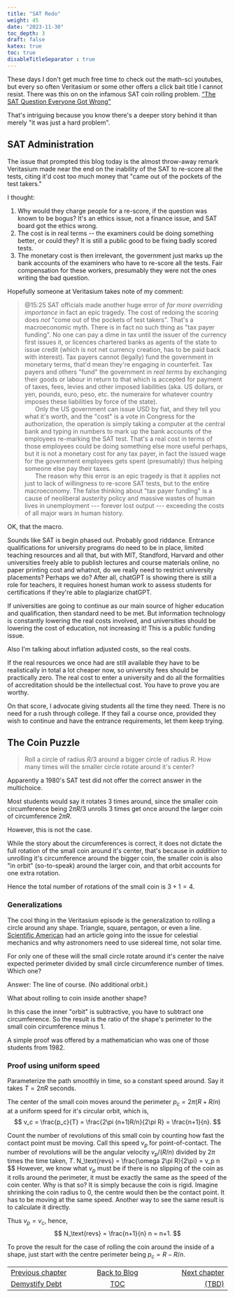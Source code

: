 ```yaml
---
title: "SAT Redo"
weight: 45
date: "2023-11-30"
toc_depth: 3
draft: false
katex: true
toc: true
disableTitleSeparator : true
---
```

These days I don't get much free time to check out the math-sci youtubes, 
but every so often Veritasium or some other offers a click bait title I 
cannot resist. There was this on on the infamous SAT coin rolling problem. 
[“The SAT Question Everyone Got Wrong”](https://www.youtube.com/watch?v=FUHkTs-Ipfg)

That's intriguing because you know there's a deeper story behind it than 
merely "it was just a hard problem".

## SAT Administration

The issue that prompted this blog today is the almost throw-away remark 
Veritasium made near the end on the inability of the SAT to re-score all the 
tests, citing it'd cost too much money that "came out of the pockets of the 
test takers."

I thought:

1. Why would they charge people for a re-score, if the question was known to 
be bogus? It's an ethics issue, not a finance issue, and SAT board got the 
ethics wrong.
2. The cost is in real terms -- the examiners could be doing something better, 
or could they? It is still a public good to be fixing badly scored tests. 
3. The monetary cost is then irrelevant, the government just marks up the bank accounts of the examiners who have to re-score all the tests. Fair compensation 
for these workers, presumably they were not the ones writing the bad question.


Hopefully someone at Veritasium takes note of my comment:

> @15:25 SAT officials made another huge error of _far more overriding 
importance_ in fact an epic tragedy. The cost of redoing the scoring does 
*_not_* "come out of the pockets of test takers". That's a macroeconomic myth. 
There is in fact no such thing as "tax payer funding". No one can pay a dime 
in tax until the issuer of the currency first issues it, or licences chartered 
banks as agents of the state to issue credit (which is not net currency 
creation, has to be paid back with interest).  Tax payers cannot (legally) 
fund the government in monetary terms, that'd mean they're engaging in 
counterfeit. Tax payers and others "fund" the government in *_real terms_* by 
exchanging their goods or labour in return to that which is accepted for 
payment of taxes, fees, levies and other imposed liabilities (aka. US dollars, 
or yen, pounds, euro, peso, etc. the numeraire for whatever country imposes 
these liabilities by force of the state).   
&nbsp;&nbsp;&nbsp;&nbsp;&nbsp;&nbsp;Only the US government can issue USD by 
fiat, and they tell you what it's worth, and the "cost" is a vote in Congress 
for the authorization, the operation is simply taking a computer at the 
central bank and typing in numbers to mark up the bank accounts of the 
employees re-marking the SAT test. That's a real cost in terms of those 
employees could be doing something else more useful perhaps, but it is not a 
monetary cost for any tax payer, in fact the issued wage for the government 
employees gets spent (presumably) thus helping someone else pay their taxes.   
&nbsp;&nbsp;&nbsp;&nbsp;&nbsp;&nbsp;The reason why this error is an epic 
tragedy is that it applies not just to lack of willingness to re-score SAT 
tests, but to the entire macroeconomy. The false thinking about "tax payer 
funding" is a cause of neoliberal austerity policy and massive wastes of human 
lives in unemployment --- forever lost output --- exceeding the costs of all 
major wars in human history.


OK, that the macro.

Sounds like SAT is begin phased out. Probably good riddance.
Entrance qualifications for university programs do need to be in place, 
limited teaching resources and all that, but with MIT, Standford, Harvard and 
other universities freely able to publish lectures and course materials 
online, no paper printing cost and whatnot, do we really need to restrict 
university placements? Perhaps we do?  After all, chatGPT is showing there is 
still a role for teachers, it requires honest human work to assess students 
for certifications if they're able to plagiarize chatGPT.

If universities are going to continue as our main source of higher education 
and qualification, then standard need to be met. But information technology is 
constantly lowering the real costs involved, and universities should be 
lowering the cost of education, not increasing it!  This is a public funding 
issue. 

Also I'm talking about inflation adjusted costs, so the real costs.

If the real resources we once had are still available they have to be 
realistically in total a lot cheaper now, so university fees should be 
practically zero. The real cost to enter a university and do all the 
formalities of accreditation should be the intellectual cost. You have to 
prove you are worthy.

On that score, I advocate giving students all the time they need. There is no 
need for a rush through college. If they fail a course once, provided they 
wish to continue and have the entrance requirements, let them keep trying.


## The Coin Puzzle

> Roll a circle of radius $R/3$ around a bigger circle of radius $R$.  How many 
times will the smaller circle rotate around it's center? 

Apparently a 1980's SAT test did not offer the correct answer in the 
multichoice. 

Most students would say it rotates $3$ times around, since the smaller coin circumference being $2\pi R/3$ unrolls $3$ times get once around the larger 
coin of circumference $2\pi R$.

However, this is not the case. 

While the story about the circumferences is correct, it does not dictate the 
full rotation of the small coin around it's center, that's because in 
*addition* to unrolling it's circumference around the bigger coin, the smaller 
coin is also "in orbit" (so-to-speak) around the larger coin, and that orbit 
accounts for one extra rotation.

Hence the total number of rotations of the small coin is $3+1 = 4$.


### Generalizations

The cool thing in the Veritasium episode is the generalization to rolling a 
circle around any shape. Triangle, square, pentagon, or even a line. 
[Scientific American](https://www.scientificamerican.com/article/the-sat-problem-that-everybody-got-wrong/) 
had an article going into the issue for celestial mechanics and why 
astronomers need to use sidereal time, not solar time.

For only one of these will the small circle rotate around it's center the 
naive expected perimeter divided by small circle circumference number of 
times. Which one?

Answer: The line of course. (No additional orbit.)

What about rolling to coin inside another shape? 

In this case the inner "orbit" is subtractive, you have to subtract one 
circumference. So the result is the ratio of the shape's perimeter to the 
small coin circumference minus $1$.

A simple proof was offered by a mathematician who was one of those students 
from 1982.

### Proof using uniform speed

Parameterize the path smoothly in time, so a constant speed around. Say it 
takes $T=2\pi R$ seconds.

The center of the small coin moves around the perimeter $p_c = 2\pi(R+R/n)$ 
at a uniform speed for it's circular orbit, which is,
$$
v_c = \frac{p_c}{T} = \frac{2\pi (n+1)R/n}{2\pi R} = \frac{n+1}{n}.
$$

Count the number of revolutions of this small coin by counting how fast 
the contact point must be moving. Call this speed $v_p$ for point-of-contact.
The number of revolutions will be the angular velocity $v_p/(R/n)$ divided 
by $2\pi$ times the time taken, $T$.
N_\text{revs} = \frac{\omega 2\pi R}{2\pi} = v_p n
$$
However, we know what $v_p$ must be if there is no slipping of the coin as 
it rolls around the perimeter, it must be exactly the same as the speed of 
the coin center.  Why is that so? It is simply because the coin is rigid. 
Imagine shrinking the coin radius to $0$, the centre would then be the
contact point. It has to be moving at the same speed.  Another way to see 
the same result is to calculate it directly.

Thus $v_p = v_c$, hence,
$$ 
N_\text{revs} = \frac{n+1}{n} n = n+1.
$$

To prove the result for the case of rolling the coin around the inside of a 
shape, just start with the centre perimeter being $p_c = R - R/n$.



<table style="border-collapse: collapse; border=0;">
    <colgroup>
       <col span="1" style="width: 25%;">
       <col span="1" style="width: 15%;">
       <col span="1" style="width: 25%;">
    </colgroup>
<tr style="border: 1px solid color:#0f0f0f;">
<td style="border: 1px solid color:#0f0f0f;">
<a href="../43_demystify_deb">Previous chapter</a></td>
<td style="border: 1px solid color:#0f0f0f; text-align:center;">
<a href="../">Back to Blog</a></td>
<td style="border: 1px solid color:#0f0f0f; text-align:right;">
<a href="./">Next chapter</a></td>
</tr>
<tr style="border: 1px solid color:#0f0f0f;">
<td style="border: 1px solid color:#0f0f0f;">
<a href="../43_demystify_deb">Demystify Debt</a></td>
<td style="border: 1px solid color:#0f0f0f; text-align:center;">
<a href="../">TOC</a></td>
<td style="border: 1px solid color:#0f0f0f; text-align:right;">
<a href="./">(TBD)</a></td>
</tr>
</table>
